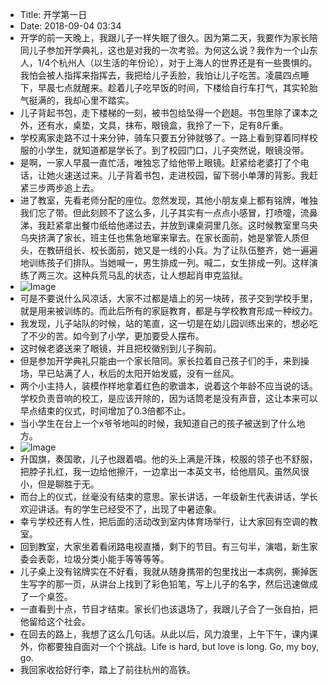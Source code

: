 - Title: 开学第一日
- Date: 2018-09-04 03:34
- 开学的前一天晚上，我跟儿子一样失眠了很久。因为第二天，我要作为家长陪同儿子参加开学典礼，这也是对我的一次考验。为何这么说？我作为一个山东人，1/4个杭州人（以生活的年份论），对于上海人的世界还是有一些畏惧的。我怕会被人指挥来指挥去，我把给儿子丢脸，我怕让儿子吃苦。凌晨四点睡下，早晨七点就醒来。趁着儿子吃早饭的时间，下楼给自行车打气，其实轮胎气挺满的，我却心里不踏实。
- 儿子背起书包，走下楼梯的一刻，被书包给坠得一个趔趄。书包里除了课本之外，还有水，桌垫，文具，抹布，眼镜盒，我拎了一下，足有8斤重。
- 学校离家走路不过十来分钟，骑车只要五分钟就够了。一路上看到穿着同样校服的小学生，就知道都是学长了。到了校园门口，儿子突然说，眼镜没带。
- 是啊，一家人早晨一直忙活，唯独忘了给他带上眼镜。赶紧给老婆打了个电话，让她火速送过来。儿子背着书包，走进校园，留下弱小单薄的背影。我赶紧三步两步追上去。
- 进了教室，先看老师分配的座位。忽然发现，其他小朋友桌上都有铭牌，唯独我们忘了带。但此刻顾不了这么多，儿子其实有一点点小感冒，打喷嚏，流鼻涕，我赶紧拿出餐巾纸给他递过去，并放到课桌洞里几张。这时候教室里乌央乌央挤满了家长，班主任也焦急地窜来窜去。在家长面前，她是掌管人质但头，在教研组长、校长面前，她又是一线的小兵。为了让队伍整齐，她一遍遍地训练孩子们排队。当她喊一，男生排成一列。喊二，女生排成一列。这样演练了两三次。这种兵荒马乱的状态，让人想起肖申克监狱。
- ![Image](/_image/2018-09-04/03-52-07.jpg)
- 可是不要说什么风凉话，大家不过都是墙上的另一块砖，孩子交到学校手里，就是用来被训练的。而此后所有的家庭教育，都是与学校教育形成一种绞力。
- 我发现，儿子站队的时候，站的笔直，这一切是在幼儿园训练出来的，想必吃了不少的苦。如今到了小学，更加要受人摆布。
- 这时候老婆送来了眼镜，并且把校徽别到儿子胸前。
- 但是参加开学典礼只能由一个家长陪同。家长拉着自己孩子们的手，来到操场，早已站满了人，秋后的太阳开始发威，没有一丝风。
- 两个小主持人，装模作样地拿着红色的歌谱本，说着这个年龄不应当说的话。学校负责音响的校工，是应该开除的，因为话筒老是没有声音，这让本来可以早点结束的仪式，时间增加了0.3倍都不止。
- 当小学生在台上一个x爷爷地叫的时候，我知道自己的孩子被送到了什么地方。
- ![Image](/_image/2018-09-04/03-59-47.jpg)
- 升国旗，奏国歌，儿子也跟着唱。他的头上满是汗珠，校服的领子也不舒服，把脖子扎红，我一边给他擦汗，一边拿出一本英文书，给他扇风。虽然风很小，但是聊胜于无。
- 而台上的仪式，丝毫没有结束的意思。家长讲话，一年级新生代表讲话，学长欢迎讲话。有的学生已经受不了，出现了中暑迹象。
- 幸亏学校还有人性，把后面的活动改到室内体育场举行，让大家回有空调的教室。
- 回到教室，大家坐着看闭路电视直播，剩下的节目。有三句半，演唱，新生家委会表彰，垃圾分类小能手等等等等。
- 儿子桌上没有铭牌实在不好看，我就从随身携带的包里找出一本病例，撕掉医生写字的那一页，从讲台上找到了彩色铅笔，写上儿子的名字，然后迅速做成了一个桌签。
- 一直看到十点，节目才结束。家长们也该退场了，我跟儿子合了一张自拍，把他留给这个社会。
- 在回去的路上，我想了这么几句话。从此以后，风力浪里，上午下午，课内课外，你都要独自面对一个个挑战。Life is hard, but love is long. Go, my boy, go.
- 我回家收拾好行李，踏上了前往杭州的高铁。
